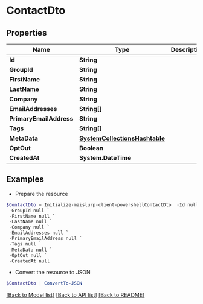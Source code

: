# ContactDto
## Properties

Name | Type | Description | Notes
------------ | ------------- | ------------- | -------------
**Id** | **String** |  | 
**GroupId** | **String** |  | [optional] 
**FirstName** | **String** |  | [optional] 
**LastName** | **String** |  | [optional] 
**Company** | **String** |  | [optional] 
**EmailAddresses** | **String[]** |  | 
**PrimaryEmailAddress** | **String** |  | [optional] 
**Tags** | **String[]** |  | 
**MetaData** | [**SystemCollectionsHashtable**]() |  | [optional] 
**OptOut** | **Boolean** |  | [optional] 
**CreatedAt** | **System.DateTime** |  | 

## Examples

- Prepare the resource
```powershell
$ContactDto = Initialize-maislurp-client-powershellContactDto  -Id null `
 -GroupId null `
 -FirstName null `
 -LastName null `
 -Company null `
 -EmailAddresses null `
 -PrimaryEmailAddress null `
 -Tags null `
 -MetaData null `
 -OptOut null `
 -CreatedAt null
```

- Convert the resource to JSON
```powershell
$ContactDto | ConvertTo-JSON
```

[[Back to Model list]](../README#documentation-for-models) [[Back to API list]](../README#documentation-for-api-endpoints) [[Back to README]](../README)

